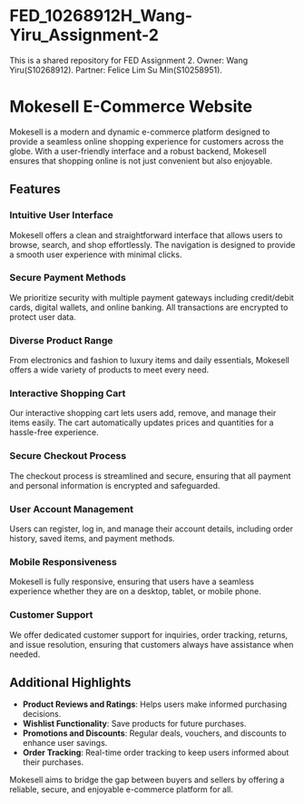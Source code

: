 # FED_10268912H_Wang-Yiru_Assignment-2
This is a shared repository for FED Assignment 2. Owner: Wang Yiru(S10268912). Partner: Felice Lim Su Min(S10258951).

# Mokesell E-Commerce Website

Mokesell is a modern and dynamic e-commerce platform designed to provide a seamless online shopping experience for customers across the globe. With a user-friendly interface and a robust backend, Mokesell ensures that shopping online is not just convenient but also enjoyable.

## Features

### Intuitive User Interface
Mokesell offers a clean and straightforward interface that allows users to browse, search, and shop effortlessly. The navigation is designed to provide a smooth user experience with minimal clicks.

### Secure Payment Methods
We prioritize security with multiple payment gateways including credit/debit cards, digital wallets, and online banking. All transactions are encrypted to protect user data.

### Diverse Product Range
From electronics and fashion to luxury items and daily essentials, Mokesell offers a wide variety of products to meet every need.

### Interactive Shopping Cart
Our interactive shopping cart lets users add, remove, and manage their items easily. The cart automatically updates prices and quantities for a hassle-free experience.

### Secure Checkout Process
The checkout process is streamlined and secure, ensuring that all payment and personal information is encrypted and safeguarded.

### User Account Management
Users can register, log in, and manage their account details, including order history, saved items, and payment methods.

### Mobile Responsiveness
Mokesell is fully responsive, ensuring that users have a seamless experience whether they are on a desktop, tablet, or mobile phone.

### Customer Support
We offer dedicated customer support for inquiries, order tracking, returns, and issue resolution, ensuring that customers always have assistance when needed.

## Additional Highlights
- **Product Reviews and Ratings**: Helps users make informed purchasing decisions.
- **Wishlist Functionality**: Save products for future purchases.
- **Promotions and Discounts**: Regular deals, vouchers, and discounts to enhance user savings.
- **Order Tracking**: Real-time order tracking to keep users informed about their purchases.

Mokesell aims to bridge the gap between buyers and sellers by offering a reliable, secure, and enjoyable e-commerce platform for all.
